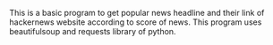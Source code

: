 This is a basic program to get popular news headline and their link of hackernews website according to score of news.
This program uses beautifulsoup and requests library of python.